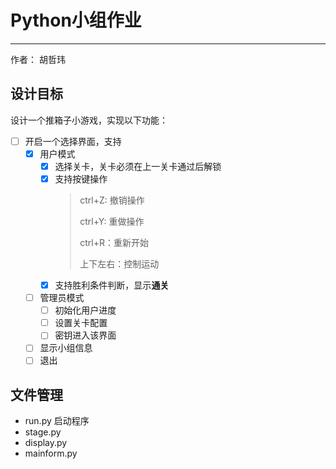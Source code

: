 # Python小组作业
---
作者： 胡哲玮

## 设计目标
设计一个推箱子小游戏，实现以下功能：
* [ ] 开启一个选择界面，支持
  * [x] 用户模式
    * [x] 选择关卡，关卡必须在上一关卡通过后解锁
    * [x] 支持按键操作
      >  ctrl+Z: 撤销操作
      > 
      >  ctrl+Y: 重做操作
      > 
      >  ctrl+R：重新开始
      > 
      >  上下左右：控制运动
    * [x] 支持胜利条件判断，显示**通关**

  * [ ] 管理员模式
    * [ ] 初始化用户进度
    * [ ] 设置关卡配置
    * [ ] 密钥进入该界面
       
  * [ ] 显示小组信息
  * [ ] 退出
     
## 文件管理
* run.py
  启动程序
* stage.py
* display.py
* mainform.py






